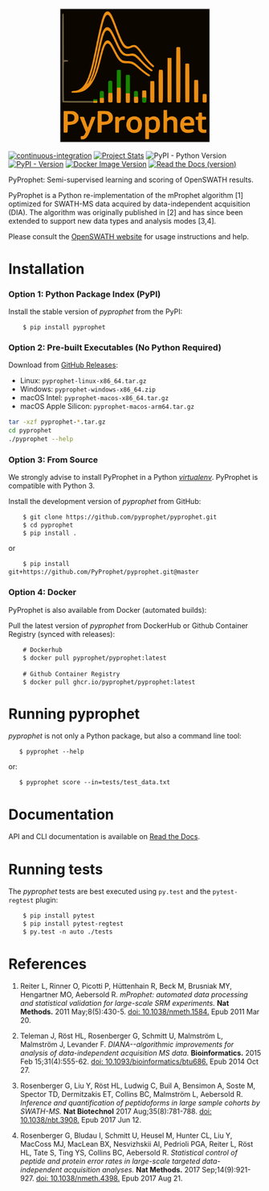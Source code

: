<div align="center">
    <img src="https://github.com/PyProphet/pyprophet/blob/master/assets/PyProphet_Logo.png" alt="PyProphet" width="300"/>
</div>

<!-- PyProphet
========= -->

<!-- [![Build Status](https://travis-ci.org/PyProphet/pyprophet.svg?branch=master)](https://travis-ci.org/PyProphet/pyprophet)  -->
[![continuous-integration](https://github.com/PyProphet/pyprophet/actions/workflows/ci.yml/badge.svg?branch=master)](https://github.com/PyProphet/pyprophet/actions/workflows/ci.yml)
[![Project Stats](https://www.openhub.net/p/PyProphet/widgets/project_thin_badge.gif)](https://www.openhub.net/p/PyProphet)
![PyPI - Python Version](https://img.shields.io/pypi/pyversions/pyprophet)
[![PyPI - Version](https://img.shields.io/pypi/v/pyprophet)](https://pypi.org/project/pyprophet/)
[![Docker Image Version](https://img.shields.io/docker/v/pyprophet/pyprophet?label=Docker)](https://hub.docker.com/r/pyprophet/pyprophet)
[![Read the Docs (version)](https://img.shields.io/readthedocs/pyprophet/latest)](https://pyprophet.readthedocs.io/en/latest/index.html)


PyProphet: Semi-supervised learning and scoring of OpenSWATH results.

PyProphet is a Python re-implementation of the mProphet algorithm [1] optimized for SWATH-MS data acquired by data-independent acquisition (DIA). The algorithm was originally published in [2] and has since been extended to support new data types and analysis modes [3,4].

Please consult the [OpenSWATH website](http://openswath.org) for usage instructions and help.

Installation
============

### Option 1: Python Package Index (PyPI)

Install the stable version of *pyprophet* from the PyPI:

````
    $ pip install pyprophet
````

### Option 2: Pre-built Executables (No Python Required)

Download from [GitHub Releases](https://github.com/pyprophet/pyprophet/releases):
- Linux: `pyprophet-linux-x86_64.tar.gz`
- Windows: `pyprophet-windows-x86_64.zip`  
- macOS Intel: `pyprophet-macos-x86_64.tar.gz`
- macOS Apple Silicon: `pyprophet-macos-arm64.tar.gz`

```bash
tar -xzf pyprophet-*.tar.gz
cd pyprophet
./pyprophet --help
```
### Option 3: From Source

We strongly advise to install PyProphet in a Python [*virtualenv*](https://virtualenv.pypa.io/en/stable/). PyProphet is compatible with Python 3.

Install the development version of *pyprophet* from GitHub:

````
    $ git clone https://github.com/pyprophet/pyprophet.git
    $ cd pyprophet  
    $ pip install . 
````

or 

```
    $ pip install git+https://github.com/PyProphet/pyprophet.git@master
```

### Option 4: Docker 

PyProphet is also available from Docker (automated builds):

Pull the latest version of *pyprophet* from DockerHub or Github Container Registry (synced with releases):

````
    # Dockerhub
    $ docker pull pyprophet/pyprophet:latest

    # Github Container Registry
    $ docker pull ghcr.io/pyprophet/pyprophet:latest
````

Running pyprophet
=================

*pyprophet* is not only a Python package, but also a command line tool:

````
   $ pyprophet --help
````

or:

````
   $ pyprophet score --in=tests/test_data.txt
````

Documentation
=============

API and CLI documentation is available on [Read the Docs](https://pyprophet.readthedocs.io/en/latest/index.html).

Running tests
=============

The *pyprophet* tests are best executed using `py.test` and the `pytest-regtest` plugin:

````
    $ pip install pytest
    $ pip install pytest-regtest
    $ py.test -n auto ./tests
````

References
==========

1. Reiter L, Rinner O, Picotti P, Hüttenhain R, Beck M, Brusniak MY, Hengartner MO, Aebersold R.
*mProphet: automated data processing and statistical validation for large-scale
SRM experiments.* **Nat Methods.** 2011 May;8(5):430-5. [doi:
10.1038/nmeth.1584.](http://dx.doi.org/10.1038/nmeth.1584) Epub 2011 Mar 20.

1. Teleman J, Röst HL, Rosenberger G, Schmitt U, Malmström L, Malmström J, Levander F.
*DIANA--algorithmic improvements for analysis of data-independent acquisition MS data.* **Bioinformatics.** 2015 Feb 15;31(4):555-62. [doi: 10.1093/bioinformatics/btu686.](http://dx.doi.org/10.1093/bioinformatics/btu686) Epub 2014 Oct 27.

1. Rosenberger G, Liu Y, Röst HL, Ludwig C, Buil A, Bensimon A, Soste M, Spector TD, Dermitzakis ET, Collins BC, Malmström L, Aebersold R. *Inference and quantification of peptidoforms in large sample cohorts by SWATH-MS.* **Nat Biotechnol** 2017 Aug;35(8):781-788. [doi: 10.1038/nbt.3908.](http://dx.doi.org/10.1038/nbt.3908) Epub 2017 Jun 12.

2. Rosenberger G, Bludau I, Schmitt U, Heusel M, Hunter CL, Liu Y, MacCoss MJ, MacLean BX, Nesvizhskii AI, Pedrioli PGA, Reiter L, Röst HL, Tate S, Ting YS, Collins BC, Aebersold R.
*Statistical control of peptide and protein error rates in large-scale targeted data-independent acquisition analyses.* **Nat Methods.** 2017 Sep;14(9):921-927. [doi: 10.1038/nmeth.4398.](http://dx.doi.org/10.1038/nmeth.4398) Epub 2017 Aug 21. 